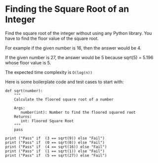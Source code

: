 Finding the Square Root of an Integer
=====================================

Find the square root of the integer without using any Python library. You have to find the floor value of the square root.

For example if the given number is 16, then the answer would be 4.

If the given number is 27, the answer would be 5 because sqrt(5) = 5.196 whose floor value is 5.

The expected time complexity is `O(log(n))`

Here is some boilerplate code and test cases to start with:

    def sqrt(number):
        """
        Calculate the floored square root of a number
    
        Args:
           number(int): Number to find the floored squared root
        Returns:
           int: Floored Square Root
        """
        pass
    
    print ("Pass" if  (3 == sqrt(9)) else "Fail")
    print ("Pass" if  (0 == sqrt(0)) else "Fail")
    print ("Pass" if  (4 == sqrt(16)) else "Fail")
    print ("Pass" if  (1 == sqrt(1)) else "Fail")
    print ("Pass" if  (5 == sqrt(27)) else "Fail")
